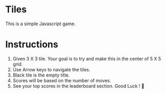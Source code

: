 # Tiles

This is a simple Javascript game.

# Instructions
1. Given 3 X 3 tile. Your goal is to try and make this in the center of 5 X 5 grid.
2. Use Arrow keys to navigate the tiles.
3. Black tile is the empty title.
4. Scores will be based on the number of moves.
5. See your top scores in the leaderboard section.
Good Luck ! 🙂
